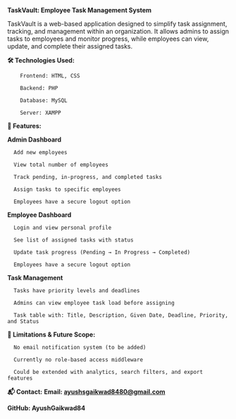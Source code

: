 **TaskVault: Employee Task Management System**

TaskVault is a web-based application designed to simplify task assignment, tracking, and management within an organization. It allows admins to assign tasks to employees and monitor progress, while employees can view, update, and complete their assigned tasks.

**🛠️ Technologies Used:**

        Frontend: HTML, CSS
        
        Backend: PHP
        
        Database: MySQL
        
        Server: XAMPP

**🔑 Features:**

**Admin Dashboard**
      
      Add new employees
      
      View total number of employees
      
      Track pending, in-progress, and completed tasks
      
      Assign tasks to specific employees

      Employees have a secure logout option

**Employee Dashboard**

      Login and view personal profile
      
      See list of assigned tasks with status
      
      Update task progress (Pending → In Progress → Completed)

      Employees have a secure logout option
      

**Task Management**

      Tasks have priority levels and deadlines
      
      Admins can view employee task load before assigning
      
      Task table with: Title, Description, Given Date, Deadline, Priority, and Status
      

**🚧 Limitations & Future Scope:**

      No email notification system (to be added)
      
      Currently no role-based access middleware
      
      Could be extended with analytics, search filters, and export features

**📬 Contact:**
**Email: ayushsgaikwad8480@gmail.com**

**GitHub: AyushGaikwad84**
